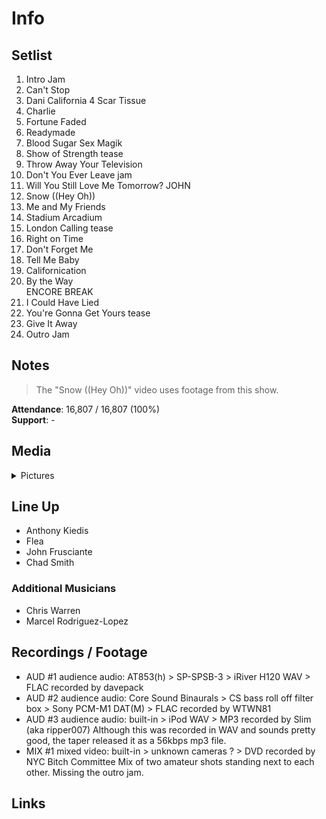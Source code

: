 # Info

## Setlist

1. Intro Jam
2. Can't Stop
3. Dani California
4 Scar Tissue
5. Charlie
6. Fortune Faded
7. Readymade
8. Blood Sugar Sex Magik
9. Show of Strength tease
10. Throw Away Your Television
11. Don't You Ever Leave jam
12. Will You Still Love Me Tomorrow? JOHN
13. Snow ((Hey Oh))
14. Me and My Friends
15. Stadium Arcadium
16. London Calling tease
17. Right on Time
18. Don't Forget Me
19. Tell Me Baby
20. Californication
21. By the Way
<br> ENCORE BREAK
22. I Could Have Lied
23. You're Gonna Get Yours tease
24. Give It Away
25. Outro Jam

## Notes

> The "Snow ((Hey Oh))" video uses footage from this show.

**Attendance**: 16,807 / 16,807 (100%)
<br>
**Support**: -

## Media 

<details>
  <summary>Pictures</summary>
  <!--<img alt="Setlist" title="Setlist" src="_.jpg" height="200" />
  <img alt="Flyer" title="Flyer" src="_.jpg" height="200" />
  <img alt="Clipper" title="Clipper" src="_.jpg" height="200" />
  <img alt="Ticket" title="Ticket" src="_.jpg" height="200" />
  -->
</details>

## Line Up

* Anthony Kiedis
* Flea
* John Frusciante
* Chad Smith

### Additional Musicians

* Chris Warren  
* Marcel Rodriguez-Lopez

## Recordings / Footage

* AUD #1 audience audio: AT853(h) > SP-SPSB-3 > iRiver H120 WAV > FLAC recorded by davepack  
* AUD #2 audience audio: Core Sound Binaurals > CS bass roll off filter box > Sony PCM-M1 DAT(M) > FLAC recorded by WTWN81  
* AUD #3 audience audio: built-in > iPod WAV > MP3 recorded by Slim (aka ripper007) Although this was recorded in WAV and sounds pretty good, the taper released it as a 56kbps mp3 file.  
* MIX #1 mixed video: built-in > unknown cameras ? > DVD recorded by NYC Bitch Committee Mix of two amateur shots standing next to each other. Missing the outro jam.

## Links
